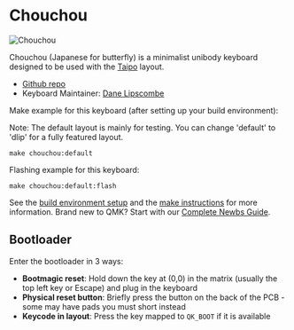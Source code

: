 # Chouchou

![Chouchou](https://i.imgur.com/BYk2n5Ch.jpeg)

Chouchou (Japanese for butterfly) is a minimalist unibody keyboard designed to be used with the [Taipo](https://inkeys.wiki/en/keymaps/taipo) layout.

- [Github repo](https://github.com/dlip/chouchou)
- Keyboard Maintainer: [Dane Lipscombe](https://github.com/dlip)

Make example for this keyboard (after setting up your build environment):

Note: The default layout is mainly for testing. You can change 'default' to 'dlip' for a fully featured layout. 

    make chouchou:default

Flashing example for this keyboard:

    make chouchou:default:flash

See the [build environment setup](https://docs.qmk.fm/#/getting_started_build_tools) and the [make instructions](https://docs.qmk.fm/#/getting_started_make_guide) for more information. Brand new to QMK? Start with our [Complete Newbs Guide](https://docs.qmk.fm/#/newbs).

## Bootloader

Enter the bootloader in 3 ways:

* **Bootmagic reset**: Hold down the key at (0,0) in the matrix (usually the top left key or Escape) and plug in the keyboard
* **Physical reset button**: Briefly press the button on the back of the PCB - some may have pads you must short instead
* **Keycode in layout**: Press the key mapped to `QK_BOOT` if it is available